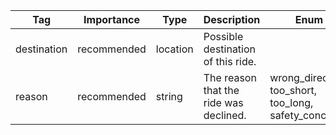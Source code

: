 | Tag         | Importance   | Type      | Description                                   | Enum                                               | Example |
|-------------|--------------|-----------|-----------------------------------------------|----------------------------------------------------|---------|
| destination | recommended  | location  | Possible destination of this ride.            |                                                    |         |
| reason      | recommended  | string    | The reason that the ride was declined.         | wrong_direction, too_short, too_long, safety_concerns |         |
